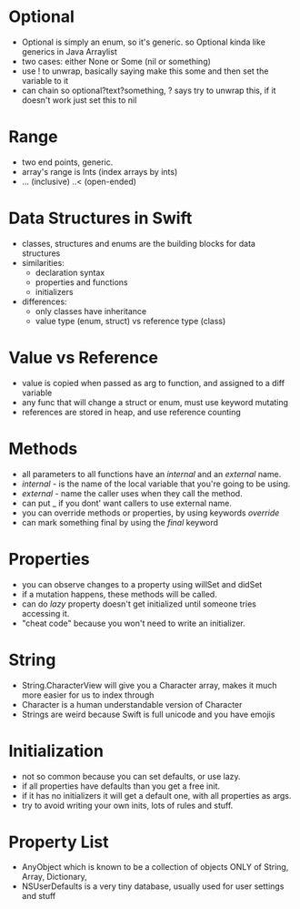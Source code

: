 # Optional
* Optional is simply an enum, so it's generic. so Optional<T> kinda like generics in Java Arraylist<T>
* two cases: either None or Some (nil or something)
* use ! to unwrap, basically saying make this some and then set the variable to it
* can chain so optional?text?something, ? says try to unwrap this, if it doesn't work just set this to nil

# Range
* two end points, generic.
* array's range is Ints (index arrays by ints)
* ... (inclusive) ..< (open-ended)

# Data Structures in Swift
* classes, structures and enums are the building blocks for data structures
* similarities:
	* declaration syntax
	* properties and functions
	* initializers
* differences:
	* only classes have inheritance
	* value type (enum, struct) vs reference type (class)

# Value vs Reference
* value is copied when passed as arg to function, and assigned to a diff variable
* any func that will change a struct or enum, must use keyword mutating
* references are stored in heap, and use reference counting

# Methods
* all parameters to all functions have an *internal* and an *external* name.
* *internal* - is the name of the local variable that you're going to be using.
* *external* - name the caller uses when they call the method.
* can put _ if you dont' want callers to use external name.
* you can override methods or properties, by using keywords *override* 
* can mark something final by using the *final* keyword

# Properties
* you can observe changes to a property using willSet and didSet
* if a mutation happens, these methods will be called.
* can do *lazy* property doesn't get initialized until someone tries accessing it.
* "cheat code" because you won't need to write an initializer.

# String
* String.CharacterView will give you a Character array, makes it much more easier for us to index through
* Character is a human understandable version of Character
* Strings are weird because Swift is full unicode and you have emojis

# Initialization
* not so common because you can set defaults, or use lazy.
* if all properties have defaults than you get a free init.
* if it has no initializers it will get a default one, with all properties as args.
* try to avoid writing your own inits, lots of rules and stuff.

# Property List
* AnyObject which is known to be a collection of objects ONLY of String, Array, Dictionary, 
* NSUserDefaults is a very tiny database, usually used for user settings and stuff

